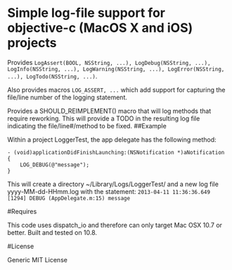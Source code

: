 # Simple log-file support for objective-c (MacOS X and iOS) projects

Provides `LogAssert(BOOL, NSString, ...), LogDebug(NSString, ...), LogInfo(NSString, ...), LogWarning(NSString, ...), LogError(NSString, ...), LogTodo(NSString, ...)`.

Also provides macros `LOG_ASSERT, ...` which add support for capturing the file/line number of the logging statement.

Provides a SHOULD_REIMPLEMENT() macro that will log methods that require reworking. This will provide a TODO in the resulting log file indicating the file/line#/method to be fixed.
##Example

Within a project LoggerTest, the app delegate has the following method:

``` 
- (void)applicationDidFinishLaunching:(NSNotification *)aNotification
{
    LOG_DEBUG(@"message");
}
```

This will create a directory ~/Library/Logs/LoggerTest/ and a new log file yyyy-MM-dd-HHmm.log with the statement:
`2013-04-11 11:36:36.649 [1294] DEBUG (AppDelegate.m:15) message`

#Requires

This code uses dispatch_io and therefore can only target Mac OSX 10.7 or better. Built and tested on 10.8.

#License

Generic MIT License